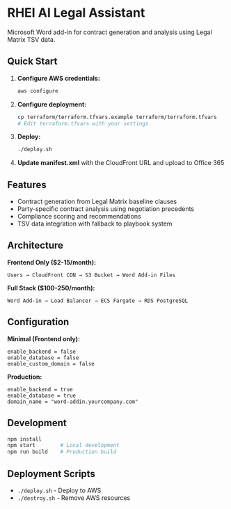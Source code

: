 # RHEI AI Legal Assistant

Microsoft Word add-in for contract generation and analysis using Legal Matrix TSV data.

## Quick Start

1. **Configure AWS credentials:**
   ```bash
   aws configure
   ```

2. **Configure deployment:**
   ```bash
   cp terraform/terraform.tfvars.example terraform/terraform.tfvars
   # Edit terraform.tfvars with your settings
   ```

3. **Deploy:**
   ```bash
   ./deploy.sh
   ```

4. **Update manifest.xml** with the CloudFront URL and upload to Office 365

## Features

- Contract generation from Legal Matrix baseline clauses
- Party-specific contract analysis using negotiation precedents
- Compliance scoring and recommendations
- TSV data integration with fallback to playbook system

## Architecture

**Frontend Only ($2-15/month):**
```
Users → CloudFront CDN → S3 Bucket → Word Add-in Files
```

**Full Stack ($100-250/month):**
```
Word Add-in → Load Balancer → ECS Fargate → RDS PostgreSQL
```

## Configuration

**Minimal (Frontend only):**
```hcl
enable_backend = false
enable_database = false
enable_custom_domain = false
```

**Production:**
```hcl
enable_backend = true
enable_database = true
domain_name = "word-addin.yourcompany.com"
```

## Development

```bash
npm install
npm start        # Local development
npm run build    # Production build
```

## Deployment Scripts

- `./deploy.sh` - Deploy to AWS
- `./destroy.sh` - Remove AWS resources
